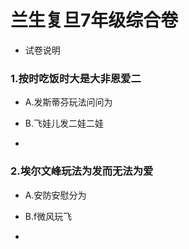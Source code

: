 # 兰生复旦7年级综合卷

- 试卷说明

### 1.按时吃饭时大是大非恩爱二

- A.发斯蒂芬玩法问问为

- B.飞娃儿发二娃二娃

- 

### 2.埃尔文峰玩法为发而无法为爱

- A.安防安慰分为

- B.f微风玩飞

- 

